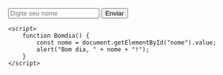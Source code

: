 <!DOCTYPE html>
<html lang="pt-br">
<head>
    <meta charset="UTF-8">
    <meta name="viewport" content="width=device-width, initial-scale=1.0">
    <title>Mensagem de Bom Dia</title>
</head>
<body>
    <input type="text" id="nome" placeholder="Digite seu nome" />
    <button onclick="Bomdia()">Enviar</button>

    <script>
        function Bomdia() {
            const nome = document.getElementById("nome").value;
            alert("Bom dia, " + nome + "!");
        }
    </script>
</body>
</html>
